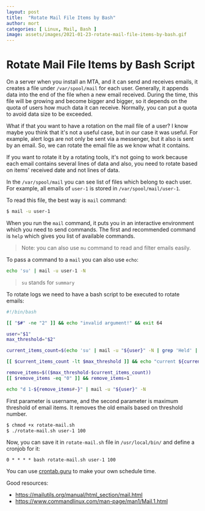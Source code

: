 ```yaml
---
layout: post
title:  "Rotate Mail File Items by Bash"
author: mort
categories: [ Linux, Mail, Bash ]
image: assets/images/2021-01-23-rotate-mail-file-items-by-bash.gif
---
```

# Rotate Mail File Items by Bash Script

On a server when you install an MTA, and it can send and receives emails, 
it creates a file under `/var/spool/mail` for each user.
Generally, it appends data into the end of the file when a new email received.
During the time, this file will be growing and become bigger and bigger, so
it depends on the quota of users how much data it can receive.
Normally, you can put a quota to avoid data size to be exceeded.

What if that you want to have a rotation on the mail file of a user?
I know maybe you think that it's not a useful case, but in our case it
was useful. For example, alert logs are not only be sent via a messenger, but it also
is sent by an email. So, we can rotate the email file as we know what it contains.

If you want to rotate it by a rotating tools, it's not going to work because each email
contains several lines of data and also, you need to rotate based on items' received date and not lines of data.

In the `/var/spool/mail` you can see list of files which belong to each user.
For example, all emails of `user-1` is stored in `/var/spool/mail/user-1`.

To read this file, the best way is `mail` command:

```bash
$ mail -u user-1
```

When you run the `mail` command, it puts you in an interactive environment which you need to 
send commands. The first and recommended command is `help` which gives you list of available commands.

> Note: you can also use `mu` command to read and filter emails easily.

To pass a command to a `mail` you can also use `echo`:

```bash
echo 'su' | mail -u user-1 -N
```

> `su` stands for `summary`

To rotate logs we need to have a bash script to be executed to rotate emails:

```bash
#!/bin/bash

[[ "$#" -ne "2" ]] && echo "invalid argument!" && exit 64

user="$1"
max_threshold="$2"

current_items_count=$(echo 'su' | mail -u "${user}" -N | grep 'Held' | awk '{print $2}')

[[ $current_items_count -lt $max_threshold ]] && echo "current ${current_items_count} is not more than ${2}" && exit 0

remove_items=$(($max_threshold-$current_items_count))
[[ $remove_items -eq "0" ]] && remove_items=1

echo "d 1-${remove_items#-}" | mail -u "${user}" -N
```

First parameter is username, and the second parameter is maximum threshold of email items.
It removes the old emails based on threshold number.

```bash
$ chmod +x rotate-mail.sh
$ ./rotate-mail.sh user-1 100
```

Now, you can save it in `rotate-mail.sh` file in `/usr/local/bin/` and define a cronjob for it:

```
0 * * * * bash rotate-mail.sh user-1 100
```

You can use [crontab.guru](https://crontab.guru/#0_*_*_*_*) to make your own schedule time.

Good resources:
* https://mailutils.org/manual/html_section/mail.html
* https://www.commandlinux.com/man-page/man1/Mail.1.html